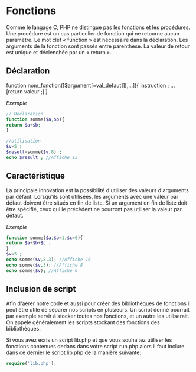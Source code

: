 <div id="fonctions">

# Fonctions

Comme le langage C, PHP ne distingue pas les fonctions et les procédures. Une procédure est un cas particulier de fonction qui ne retourne aucun paramètre. Le mot clef « function » est nécessaire dans la déclaration. Les arguments de la fonction sont passés entre parenthèse. La valeur de retour est unique et déclenchée par un « return ».

## Déclaration

function nom_fonction([$argument[=val_defaut]][,...]){
instruction ;
...
[return valeur ;]
}

_Exemple_

```php
// Déclaration
function somme($a,$b){
return $a+$b;
}

//Utilisation
$v=5 ;
$result=somme($v,8) ;
echo $result ; //Affiche 13
```

## Caractéristique

La principale innovation est la possibilité d'utiliser des valeurs d'arguments par défaut. Lorsqu'ils sont utilisées, les arguments avec une valeur par défaut doivent être situés en fin de liste. Si un argument en fin de liste doit être spécifié, ceux qui le précèdent ne pourront pas utiliser la valeur par défaut.

_Exemple_

```php
function somme($a,$b=1,$c=0){
return $a+$b+$c ;
}
$v=5 ;
echo somme($v,8,3); //Affiche 16
echo somme($v,3); //Affiche 8
echo somme($v); //Affiche 6
```

## Inclusion de script

Afin d'aérer notre code et aussi pour créer des bibliothèques de fonctions il peut être utile de séparer nos scripts en plusieurs. Un script donné pourrait par exemple servir à stocker toutes nos fonctions, et un autre les utiliserait. On appele généralement les scripts stockant des fonctions des bibliothèques.

Si vous avez écris un script lib.php et que vous souhaitez utiliser les fonctions contenues dedans dans votre script run.php alors il faut inclure dans ce dernier le script lib.php de la manière suivante:

```php
require('lib.php');
```

</div>
